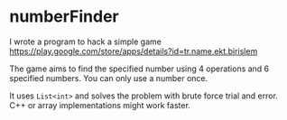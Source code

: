 # numberFinder
I wrote a program to hack a simple game https://play.google.com/store/apps/details?id=tr.name.ekt.birislem

The game aims to find the specified number using 4 operations and 6 specified numbers. You can only use a number once.

It uses `List<int>` and solves the problem with brute force trial and error. 
C++ or array implementations might work faster.

